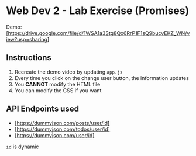 # Web Dev 2 - Lab Exercise (Promises)

Demo: [https://drive.google.com/file/d/1WSA1a3Stg8Qx6RrP1F1sQ9bucvEKZ_WN/view?usp=sharing]

## Instructions

1. Recreate the demo video by updating `app.js`
2. Every time you click on the change user button, the information updates
3. You **CANNOT** modify the HTML file
4. You can modify the CSS if you want

## API Endpoints used

- [https://dummyjson.com/posts/user/id]
- [https://dummyjson.com/todos/user/id]
- [https://dummyjson.com/user/id]

`id` is dynamic
